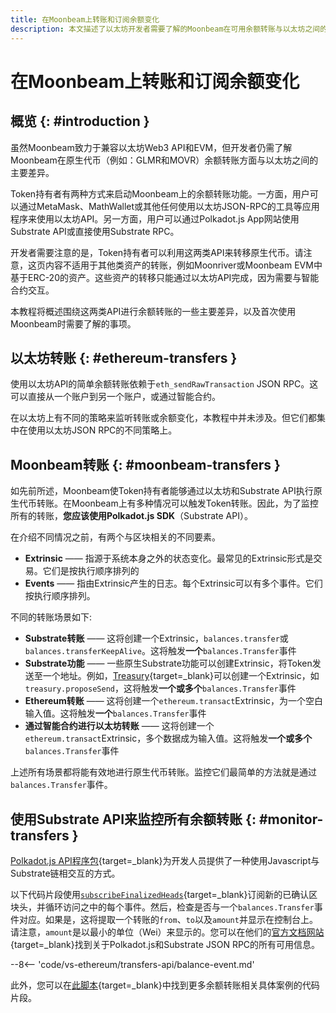 ```yaml
---
title: 在Moonbeam上转账和订阅余额变化
description: 本文描述了以太坊开发者需要了解的Moonbeam在可用余额转账与以太坊之间的主要差异。
---
```


# 在Moonbeam上转账和订阅余额变化

## 概览 {: #introduction }

虽然Moonbeam致力于兼容以太坊Web3 API和EVM，但开发者仍需了解Moonbeam在原生代币（例如：GLMR和MOVR）余额转账方面与以太坊之间的主要差异。

Token持有者有两种方式来启动Moonbeam上的余额转账功能。一方面，用户可以通过MetaMask、MathWallet或其他任何使用以太坊JSON-RPC的工具等应用程序来使用以太坊API。另一方面，用户可以通过Polkadot.js App网站使用Substrate API或直接使用Substrate RPC。

开发者需要注意的是，Token持有者可以利用这两类API来转移原生代币。请注意，这页内容不适用于其他类资产的转账，例如Moonriver或Moonbeam EVM中基于ERC-20的资产。这些资产的转移只能通过以太坊API完成，因为需要与智能合约交互。

本教程将概述围绕这两类API进行余额转账的一些主要差异，以及首次使用Moonbeam时需要了解的事项。

## 以太坊转账 {: #ethereum-transfers }

使用以太坊API的简单余额转账依赖于`eth_sendRawTransaction` JSON RPC。这可以直接从一个账户到另一个账户，或通过智能合约。

在以太坊上有不同的策略来监听转账或余额变化，本教程中并未涉及。但它们都集中在使用以太坊JSON RPC的不同策略上。

## Moonbeam转账 {: #moonbeam-transfers }

如先前所述，Moonbeam使Token持有者能够通过以太坊和Substrate API执行原生代币转账。在Moonbeam上有多种情况可以触发Token转账。因此，为了监控所有的转账，**您应该使用Polkadot.js SDK**（Substrate API）。

在介绍不同情况之前，有两个与区块相关的不同要素。

 - **Extrinsic** —— 指源于系统本身之外的状态变化。最常见的Extrinsic形式是交易。它们是按执行顺序排列的
- **Events** —— 指由Extrinsic产生的日志。每个Extrinsic可以有多个事件。它们按执行顺序排列。

不同的转账场景如下:

 - **Substrate转账** —— 这将创建一个Extrinsic，`balances.transfer`或`balances.transferKeepAlive`。这将触发**一个**`balances.Transfer`事件
 - **Substrate功能** —— 一些原生Substrate功能可以创建Extrinsic，将Token发送至一个地址。例如，[Treasury](/learn/features/treasury/){target=_blank}可以创建一个Extrinsic，如`treasury.proposeSend`，这将触发**一个或多个**`balances.Transfer`事件
 - **Ethereum转账** —— 这将创建一个`ethereum.transact`Extrinsic，为一个空白输入值。这将触发**一个**`balances.Transfer`事件
 -  **通过智能合约进行以太坊转账** —— 这将创建一个`ethereum.transact`Extrinsic，多个数据成为输入值。这将触发**一个或多个**`balances.Transfer`事件

上述所有场景都将能有效地进行原生代币转账。监控它们最简单的方法就是通过`balances.Transfer`事件。

## 使用Substrate API来监控所有余额转账 {: #monitor-transfers }

[Polkadot.js API程序包](https://polkadot.js.org/docs/api/start){target=_blank}为开发人员提供了一种使用Javascript与Substrate链相交互的方式。

以下代码片段使用[`subscribeFinalizedHeads`](https://polkadot.js.org/docs/substrate/rpc/#subscribefinalizedheads-header){target=_blank}订阅新的已确认区块头，并循环访问之中的每个事件。然后，检查是否与一个`balances.Transfer`事件对应。如果是，这将提取一个转账的`from`、`to`以及`amount`并显示在控制台上。请注意，`amount`是以最小的单位（Wei）来显示的。您可以在他们的[官方文档网站](https://polkadot.js.org/docs/substrate/rpc){target=_blank}找到关于Polkadot.js和Substrate JSON RPC的所有可用信息。

--8<-- 'code/vs-ethereum/transfers-api/balance-event.md'

此外，您可以在[此脚本](https://gist.github.com/crystalin/b2ce44a208af60d62b5ecd1bad513bce){target=_blank}中找到更多余额转账相关具体案例的代码片段。
